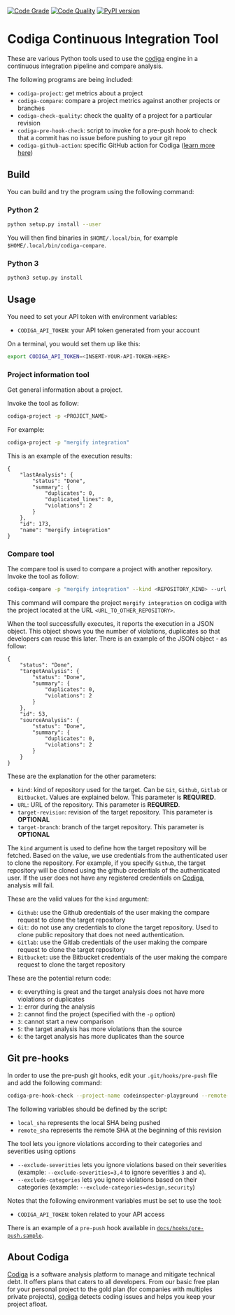 [![Code Grade](https://api.codiga.io/project/29691/status/svg)](https://app.codiga.io/public/project/29691/clitool/dashboard)
[![Code Quality](https://api.codiga.io/project/29691/score/svg)](https://app.codiga.io/public/project/29691/clitool/dashboard)
[![PyPI version](https://badge.fury.io/py/codiga.svg)](https://badge.fury.io/py/codiga)

# Codiga Continuous Integration Tool

These are various Python tools used to use the [codiga](https://www.codiga.io)
engine in a continuous integration pipeline and compare analysis.

The following programs are being included:

 * `codiga-project`: get metrics about a project
 * `codiga-compare`: compare a project metrics against another projects or branches
 * `codiga-check-quality`: check the quality of a project for a particular revision
 * `codiga-pre-hook-check`: script to invoke for a pre-push hook to check that a commit has no issue before pushing to your git repo
 * `codiga-github-action`: specific GitHub action for Codiga ([learn more here](https://github.com/codiga/github-action))


## Build

You can build and try the program using the following command:


### Python 2

```bash
python setup.py install --user
```

You will then find binaries in `$HOME/.local/bin`, for example `$HOME/.local/bin/codiga-compare`.


### Python 3

```bash
python3 setup.py install
```

## Usage

You need to set your API token with environment variables:

 * `CODIGA_API_TOKEN`: your API token generated from your account

On a terminal, you would set them up like this:
```bash
export CODIGA_API_TOKEN=<INSERT-YOUR-API-TOKEN-HERE>
```

### Project information tool

Get general information about a project.

Invoke the tool as follow:

```bash
codiga-project -p <PROJECT_NAME>
```

For example:

```bash
codiga-project -p "mergify integration"
```

This is an example of the execution results:

```
{
    "lastAnalysis": {
        "status": "Done", 
        "summary": {
            "duplicates": 0, 
            "duplicated_lines": 0, 
            "violations": 2
        }
    }, 
    "id": 173, 
    "name": "mergify integration"
}
```


### Compare tool

The compare tool is used to compare a project with another repository. 
Invoke the tool as follow:

```bash
codiga-compare -p "mergify integration" --kind <REPOSITORY_KIND> --url <URL_TO_OTHER_REPOSITORY> --target-branch=<BRANCH> --target-revision=<REVISION>
```

This command will compare the project `mergify integration` on codiga with the project located
at the URL `<URL_TO_OTHER_REPOSITORY>`.

When the tool successfully executes, it reports the execution in a JSON object.
This object shows you the number of violations, duplicates so that developers can
reuse this later.
There is an example of the JSON object - as follow:

```
{
    "status": "Done", 
    "targetAnalysis": {
        "status": "Done", 
        "summary": {
            "duplicates": 0, 
            "violations": 2
        }
    }, 
    "id": 53, 
    "sourceAnalysis": {
        "status": "Done", 
        "summary": {
            "duplicates": 0, 
            "violations": 2
        }
    }
}
```

These are the explanation for the other parameters:
 * `kind`: kind of repository used for the target. Can be `Git`, `Github`, `Gitlab` or `Bitbucket`. Values are explained below. This parameter is **REQUIRED**.
 * `URL`: URL of the repository. This parameter is **REQUIRED**.
 * `target-revision`: revision of the target repository. This parameter is **OPTIONAL**
 * `target-branch`: branch of the target repository. This parameter is **OPTIONAL**


The `kind` argument is used to define how the target repository will be fetched.
Based on the value, we use credentials from the authenticated user to clone the repository.
For example, if you specify `Github`, the target repository will be cloned using the github credentials
of the authenticated user. If the user does not have any registered credentials on [Codiga](https://www.codiga.io),
analysis will fail.

These are the valid values for the `kind` argument:

 * `Github`: use the Github credentials of the user making the compare request to clone the target repository
 * `Git`: do not use any credentials to clone the target repository. Used to clone public repository that does not need authentication.
 * `Gitlab`: use the Gitlab credentials of the user making the compare request to clone the target repository
 * `Bitbucket`: use the Bitbucket credentials of the user making the compare request to clone the target repository


These are the potential return code:
 * `0`: everything is great and the target analysis does not have more violations or duplicates
 * `1`: error during the analysis
 * `2`: cannot find the project (specified with the `-p` option)
 * `3`: cannot start a new comparison
 * `5`: the target analysis has more violations than the source
 * `6`: the target analysis has more duplicates than the source

## Git pre-hooks

In order to use the pre-push git hooks, edit your `.git/hooks/pre-push` file and add the following command:

```bash
codiga-pre-hook-check --project-name codeinspector-playground --remote-sha $remote_sha --local-sha $local_sha
```

The following variables should be defined by the script:

 * `local_sha` represents the local SHA being pushed
 * `remote_sha` represents the remote SHA at the beginning of this revision

The tool lets you ignore violations according to their categories and severities using options

 * `--exclude-severities` lets you ignore violations based on their severities (example: `--exclude-severities=3,4` to ignore severities `3` and `4`).
 * `--exclude-categories` lets you ignore violations based on their categories (example: `--exclude-categories=design,security`)

Notes that the following environment variables must be set to use the tool:

 * `CODIGA_API_TOKEN`: token related to your API access


There is an example of a `pre-push` hook available in [`docs/hooks/pre-push.sample`](docs/hooks/codiga-git-hook.sample).

## About Codiga

[Codiga](https://www.codiga.io) is a software analysis platform to manage and mitigate
technical debt. It offers plans that caters to all developers. From our basic free plan for your personal project
to the gold plan (for companies with multiples private projects), [codiga](https://www.codiga.io) detects coding issues
and helps you keep your project afloat.
